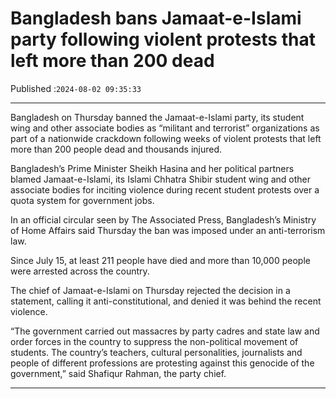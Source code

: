 # Bangladesh bans Jamaat-e-Islami party following violent protests that left more than 200 dead

Published :`2024-08-02 09:35:33`

---

Bangladesh on Thursday banned the Jamaat-e-Islami party, its student wing and other associate bodies as “militant and terrorist” organizations as part of a nationwide crackdown following weeks of violent protests that left more than 200 people dead and thousands injured.

Bangladesh’s Prime Minister Sheikh Hasina and her political partners blamed Jamaat-e-Islami, its Islami Chhatra Shibir student wing and other associate bodies for inciting violence during recent student protests over a quota system for government jobs.

In an official circular seen by The Associated Press, Bangladesh’s Ministry of Home Affairs said Thursday the ban was imposed under an anti-terrorism law.

Since July 15, at least 211 people have died and more than 10,000 people were arrested across the country.

The chief of Jamaat-e-Islami on Thursday rejected the decision in a statement, calling it anti-constitutional, and denied it was behind the recent violence.

“The government carried out massacres by party cadres and state law and order forces in the country to suppress the non-political movement of students. The country’s teachers, cultural personalities, journalists and people of different professions are protesting against this genocide of the government,” said Shafiqur Rahman, the party chief.

---

